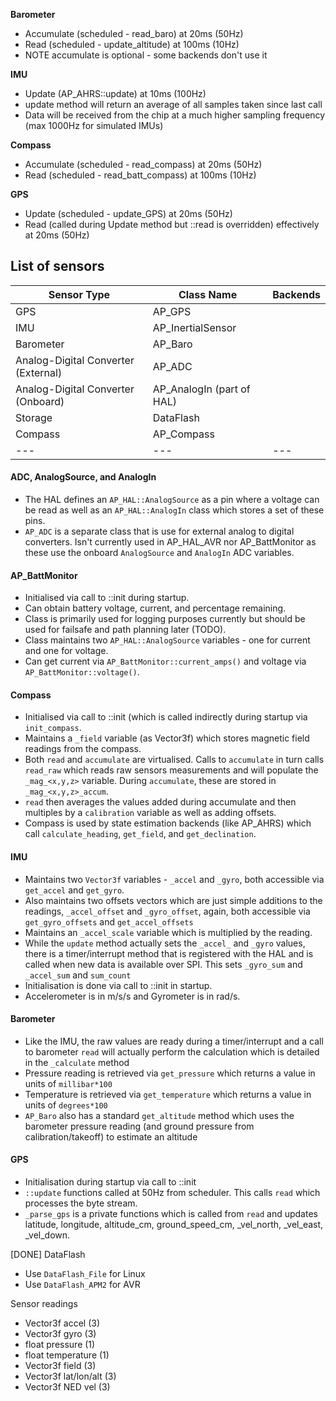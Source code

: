 
**Barometer**
- Accumulate (scheduled - read_baro) at 20ms (50Hz)
- Read (scheduled - update_altitude) at 100ms (10Hz)
- NOTE accumulate is optional - some backends don't use it

**IMU**
- Update (AP_AHRS::update) at 10ms (100Hz)
- update method will return an average of all samples taken since last call
- Data will be received from the chip at a much higher sampling frequency (max 1000Hz for simulated IMUs)

**Compass**
- Accumulate (scheduled - read_compass) at 20ms (50Hz)
- Read (scheduled - read_batt_compass) at 100ms (10Hz)

**GPS**
- Update (scheduled - update_GPS) at 20ms (50Hz)
- Read (called during Update method but ::read is overridden) effectively at 20ms (50Hz)




## List of sensors

| Sensor Type | Class Name | Backends |
| --- | --- | --- |
| GPS | AP_GPS | |
| IMU | AP_InertialSensor | |
| Barometer | AP_Baro | |
| Analog-Digital Converter (External) | AP_ADC | |
| Analog-Digital Converter (Onboard) | AP_AnalogIn (part of HAL) | |
| Storage | DataFlash | |
| Compass | AP_Compass | |
| --- | --- | --- |

#### ADC, AnalogSource, and AnalogIn
- The HAL defines an `AP_HAL::AnalogSource` as a pin where a voltage can be read as well as an `AP_HAL::AnalogIn` class which stores a set of these pins.
- `AP_ADC` is a separate class that is use for external analog to digital converters. Isn't currently used in AP_HAL_AVR nor AP_BattMonitor as these use the onboard `AnalogSource` and `AnalogIn` ADC variables.

#### AP_BattMonitor
- Initialised via call to ::init during startup.
- Can obtain battery voltage, current, and percentage remaining.
- Class is primarily used for logging purposes currently but should be used for failsafe and path planning later (TODO).
- Class maintains two `AP_HAL::AnalogSource` variables - one for current and one for voltage.
- Can get current via `AP_BattMonitor::current_amps()` and voltage via `AP_BattMonitor::voltage()`.

#### Compass
- Initialised via call to ::init (which is called indirectly during startup via `init_compass`.
- Maintains a `_field` variable (as Vector3f) which stores magnetic field readings from the compass.
- Both `read` and `accumulate` are virtualised. Calls to `accumulate` in turn calls `read_raw` which reads raw sensors measurements and will populate the `_mag_<x,y,z>` variable. During `accumulate`, these are stored in `_mag_<x,y,z>_accum`.
- `read` then averages the values added during accumulate and then multiples by a `calibration` variable as well as adding offsets.
- Compass is used by state estimation backends (like AP_AHRS) which call `calculate_heading`, `get_field`, and `get_declination`.

#### IMU
- Maintains two `Vector3f` variables - `_accel` and `_gyro`, both accessible via `get_accel` and `get_gyro`.
- Also maintains two offsets vectors which are just simple additions to the readings, `_accel_offset` and `_gyro_offset`, again, both accessible via `get_gyro_offsets` and `get_accel_offsets`
- Maintains an `_accel_scale` variable which is multiplied by the reading.
- While the `update` method actually sets the `_accel_` and `_gyro` values, there is a timer/interrupt method that is registered with the HAL and is called when new data is available over SPI. This sets `_gyro_sum` and `_accel_sum` and `sum_count`
- Initialisation is done via call to ::init in startup.
- Accelerometer is in m/s/s and Gyrometer is in rad/s.

#### Barometer
- Like the IMU, the raw values are ready during a timer/interrupt and a call to barometer `read` will actually perform the calculation which is detailed in the `_calculate` method
- Pressure reading is retrieved via `get_pressure` which returns a value in units of `millibar*100`
- Temperature is retrieved via `get_temperature` which returns a value in units of `degrees*100`
- `AP_Baro` also has a standard `get_altitude` method which uses the barometer pressure reading (and ground pressure from calibration/takeoff) to estimate an altitude

#### GPS
- Initialisation during startup via call to ::init
- `::update` functions called at 50Hz from scheduler. This calls `read` which processes the byte stream.
- `_parse_gps` is a private functions which is called from `read` and updates latitude, longitude, altitude_cm, ground_speed_cm, \_vel_north, \_vel_east, \_vel_down.

[DONE] DataFlash
- Use `DataFlash_File` for Linux
- Use `DataFlash_APM2` for AVR

Sensor readings 
- Vector3f accel (3)
- Vector3f gyro  (3)
- float pressure (1)
- float temperature (1)
- Vector3f field (3)
- Vector3f lat/lon/alt (3)
- Vector3f NED vel (3)

